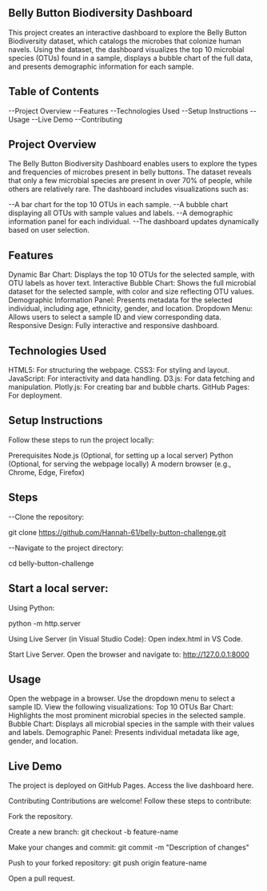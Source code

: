 ## Belly Button Biodiversity Dashboard
This project creates an interactive dashboard to explore the Belly Button Biodiversity dataset, which catalogs the microbes that colonize human navels. Using the dataset, the dashboard visualizes the top 10 microbial species (OTUs) found in a sample, displays a bubble chart of the full data, and presents demographic information for each sample.

## Table of Contents
--Project Overview
--Features
--Technologies Used
--Setup Instructions
--Usage
--Live Demo
--Contributing

## Project Overview
The Belly Button Biodiversity Dashboard enables users to explore the types and frequencies of microbes present in belly buttons. The dataset reveals that only a few microbial species are present in over 70% of people, while others are relatively rare. The dashboard includes visualizations such as:

--A bar chart for the top 10 OTUs in each sample.
--A bubble chart displaying all OTUs with sample values and labels.
--A demographic information panel for each individual.
--The dashboard updates dynamically based on user selection.

## Features
Dynamic Bar Chart: Displays the top 10 OTUs for the selected sample, with OTU labels as hover text.
Interactive Bubble Chart: Shows the full microbial dataset for the selected sample, with color and size reflecting OTU values.
Demographic Information Panel: Presents metadata for the selected individual, including age, ethnicity, gender, and location.
Dropdown Menu: Allows users to select a sample ID and view corresponding data.
Responsive Design: Fully interactive and responsive dashboard.

## Technologies Used
HTML5: For structuring the webpage.
CSS3: For styling and layout.
JavaScript: For interactivity and data handling.
D3.js: For data fetching and manipulation.
Plotly.js: For creating bar and bubble charts.
GitHub Pages: For deployment.

## Setup Instructions
Follow these steps to run the project locally:

Prerequisites
Node.js (Optional, for setting up a local server)
Python (Optional, for serving the webpage locally)
A modern browser (e.g., Chrome, Edge, Firefox)

## Steps
--Clone the repository:

git clone https://github.com/Hannah-61/belly-button-challenge.git

--Navigate to the project directory:

cd belly-button-challenge

## Start a local server:
Using Python:

python -m http.server

Using Live Server (in Visual Studio Code):
Open index.html in VS Code.

Start Live Server.
Open the browser and navigate to:
http://127.0.0.1:8000

## Usage
Open the webpage in a browser.
Use the dropdown menu to select a sample ID.
View the following visualizations:
Top 10 OTUs Bar Chart: Highlights the most prominent microbial species in the selected sample.
Bubble Chart: Displays all microbial species in the sample with their values and labels.
Demographic Panel: Presents individual metadata like age, gender, and location.

## Live Demo
The project is deployed on GitHub Pages. Access the live dashboard here.

Contributing
Contributions are welcome! Follow these steps to contribute:

Fork the repository.

Create a new branch:
git checkout -b feature-name

Make your changes and commit:
git commit -m "Description of changes"

Push to your forked repository:
git push origin feature-name

Open a pull request.
